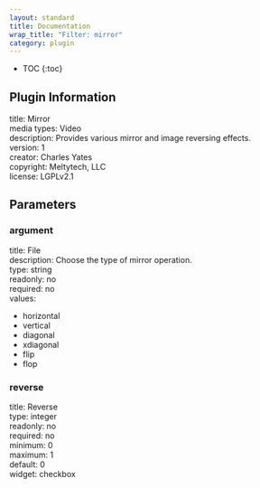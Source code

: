 ```yaml
---
layout: standard
title: Documentation
wrap_title: "Filter: mirror"
category: plugin
---
```

* TOC
{:toc}

## Plugin Information

title: Mirror  
media types:
Video  
description: Provides various mirror and image reversing effects.  
version: 1  
creator: Charles Yates  
copyright: Meltytech, LLC  
license: LGPLv2.1  

## Parameters

### argument

title: File    
description:
Choose the type of mirror operation.  
type: string  
readonly: no  
required: no  
values:  
* horizontal
* vertical
* diagonal
* xdiagonal
* flip
* flop

### reverse

title: Reverse    
type: integer  
readonly: no  
required: no  
minimum: 0  
maximum: 1  
default: 0  
widget: checkbox  

